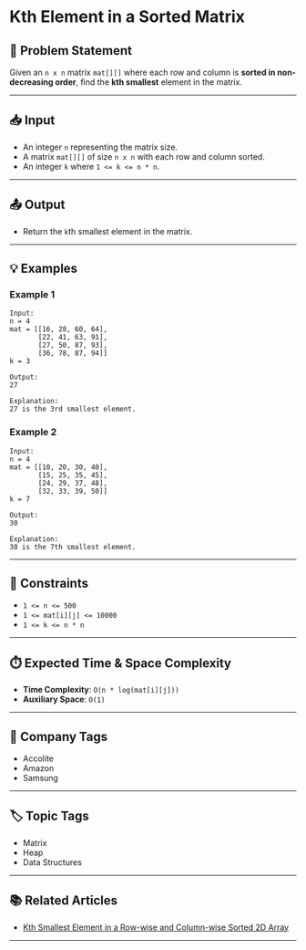 # Kth Element in a Sorted Matrix

## 📘 Problem Statement

Given an `n x n` matrix `mat[][]` where each row and column is **sorted in non-decreasing order**, find the **kth smallest** element in the matrix.

---

## 📥 Input

* An integer `n` representing the matrix size.
* A matrix `mat[][]` of size `n x n` with each row and column sorted.
* An integer `k` where `1 <= k <= n * n`.

---

## 📤 Output

* Return the `k`th smallest element in the matrix.

---

## 💡 Examples

### Example 1

```
Input: 
n = 4 
mat = [[16, 28, 60, 64], 
       [22, 41, 63, 91], 
       [27, 50, 87, 93], 
       [36, 78, 87, 94]]
k = 3

Output: 
27

Explanation: 
27 is the 3rd smallest element.
```

### Example 2

```
Input: 
n = 4 
mat = [[10, 20, 30, 40], 
       [15, 25, 35, 45], 
       [24, 29, 37, 48], 
       [32, 33, 39, 50]]
k = 7

Output: 
30

Explanation: 
30 is the 7th smallest element.
```

---

## 🧠 Constraints

* `1 <= n <= 500`
* `1 <= mat[i][j] <= 10000`
* `1 <= k <= n * n`

---

## ⏱️ Expected Time & Space Complexity

* **Time Complexity**: `O(n * log(mat[i][j]))`
* **Auxiliary Space**: `O(1)`

---

## 🏢 Company Tags

* Accolite
* Amazon
* Samsung

---

## 🏷️ Topic Tags

* Matrix
* Heap
* Data Structures

---

## 📚 Related Articles

* [Kth Smallest Element in a Row-wise and Column-wise Sorted 2D Array](https://www.geeksforgeeks.org/kth-smallest-element-in-a-row-wise-and-column-wise-sorted-2d-array/)

---
